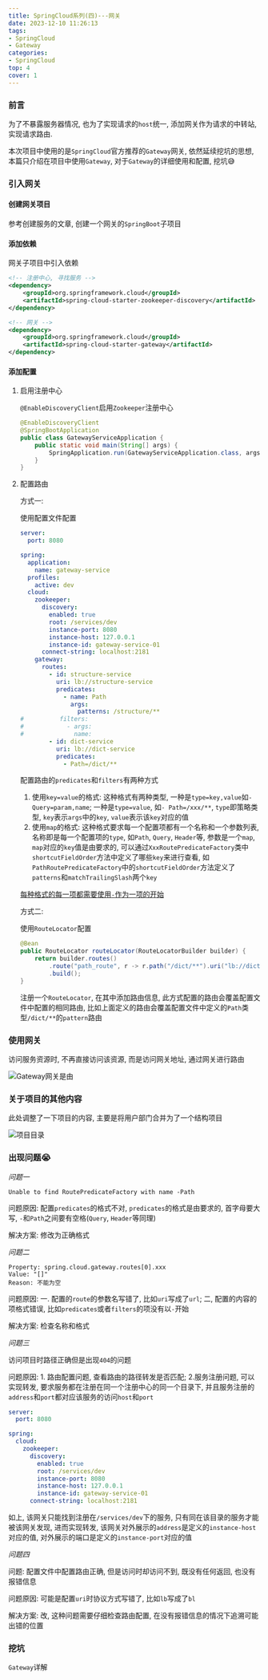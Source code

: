 ```yaml
---
title: SpringCloud系列(四)---网关
date: 2023-12-10 11:26:13
tags: 
- SpringCloud
- Gateway
categories: 
- SpringCloud
top: 4
cover: 1
---
```


<!-- toc -->

### 前言

 为了不暴露服务器情况, 也为了实现请求的`host`统一, 添加网关作为请求的中转站, 实现请求路由.

本次项目中使用的是`SpringCloud`官方推荐的`Gateway`网关, 依然延续挖坑的思想, 本篇只介绍在项目中使用`Gateway`, 对于`Gateway`的详细使用和配置, 挖坑:sweat_smile:

### 引入网关

#### 创建网关项目

参考创建服务的文章, 创建一个网关的`SpringBoot`子项目

#### 添加依赖

网关子项目中引入依赖

```xml
<!-- 注册中心, 寻找服务 -->
<dependency>
    <groupId>org.springframework.cloud</groupId>
    <artifactId>spring-cloud-starter-zookeeper-discovery</artifactId>
</dependency>

<!-- 网关 -->
<dependency>
    <groupId>org.springframework.cloud</groupId>
    <artifactId>spring-cloud-starter-gateway</artifactId>
</dependency>
```

#### 添加配置

1. 启用注册中心

   `@EnableDiscoveryClient`启用`Zookeeper`注册中心

   ```java
   @EnableDiscoveryClient
   @SpringBootApplication
   public class GatewayServiceApplication {
       public static void main(String[] args) {
           SpringApplication.run(GatewayServiceApplication.class, args);
       }
   }
   ```

2. 配置路由

   方式一:

   使用配置文件配置

   ```yml
   server:
     port: 8080
   
   spring:
     application:
       name: gateway-service
     profiles:
       active: dev
     cloud:
       zookeeper:
         discovery:
           enabled: true
           root: /services/dev
           instance-port: 8080
           instance-host: 127.0.0.1
           instance-id: gateway-service-01
         connect-string: localhost:2181
       gateway:
         routes:
           - id: structure-service
             uri: lb://structure-service
             predicates:
               - name: Path
                 args:
                   patterns: /structure/**
   #          filters:
   #            - args:
   #              name:
           - id: dict-service
             uri: lb://dict-service
             predicates:
               - Path=/dict/**
   ```

   配置路由的`predicates`和`filters`有两种方式

   1. 使用`key=value`的格式: 这种格式有两种类型, 一种是`type=key,value`如`- Query=param,name`; 一种是`type=value`, 如`- Path=/xxx/**`, `type`即策略类型, `key`表示`args`中的`key`, `value`表示该`key`对应的值
   2. 使用`map`的格式: 这种格式要求每一个配置项都有一个名称和一个参数列表, 名称即是每一个配置项的`type`, 如`Path`, `Query`, `Header`等, 参数是一个`map`, `map`对应的`key`值是由要求的, 可以通过`XxxRoutePredicateFactory`类中`shortcutFieldOrder`方法中定义了哪些`key`来进行查看, 如`PathRoutePredicateFactory`中的`shortcutFieldOrder`方法定义了`patterns`和`matchTrailingSlash`两个`key`

   <a href="#问题二">每种格式的每一项都需要使用`-`作为一项的开始</a>

   方式二:

   使用`RouteLocator`配置

   ```java
   @Bean
   public RouteLocator routeLocator(RouteLocatorBuilder builder) {
       return builder.routes()
           .route("path_route", r -> r.path("/dict/**").uri("lb://dict-service"))
           .build();
   }
   ```

   注册一个`RouteLocator`, 在其中添加路由信息, 此方式配置的路由会覆盖配置文件中配置的相同路由, 比如上面定义的路由会覆盖配置文件中定义的`Path`类型`/dict/**`的`pattern`路由

### 使用网关

访问服务资源时, 不再直接访问该资源, 而是访问网关地址, 通过网关进行路由

![Gateway网关是由](SpringCloud系列四之网关/Gateway网关是由.png)

### 关于项目的其他内容

此处调整了一下项目的内容, 主要是将用户部门合并为了一个结构项目

![项目目录](SpringCloud系列四之网关/项目目录.png)

### 出现问题:sob:

<i id="问题一">问题一</i>

```err
Unable to find RoutePredicateFactory with name -Path
```

问题原因: 配置`predicates`的格式不对, `predicates`的格式是由要求的, 首字母要大写, `-`和`Path`之间要有空格(`Query`, `Header`等同理)

解决方案: 修改为正确格式

<i id="问题二">问题二</i>

```err
Property: spring.cloud.gateway.routes[0].xxx
Value: "[]"
Reason: 不能为空
```

问题原因: 一. 配置的`route`的参数名写错了, 比如`uri`写成了`url`; 二, 配置的内容的项格式错误, 比如`predicates`或者`filters`的项没有以`-`开始

解决方案: 检查名称和格式

<i id="问题三">问题三</i>

访问项目时路径正确但是出现`404`的问题

问题原因: 1. 路由配置问题, 查看路由的路径转发是否匹配; 2.服务注册问题, 可以实现转发, 要求服务都在注册在同一个注册中心的同一个目录下, 并且服务注册的`address`和`port`都对应该服务的访问`host`和`port`

```yml
server:
  port: 8080

spring:
  cloud:
    zookeeper:
      discovery:
        enabled: true
        root: /services/dev
        instance-port: 8080
        instance-host: 127.0.0.1
        instance-id: gateway-service-01
      connect-string: localhost:2181
```

如上, 该网关只能找到注册在`/services/dev`下的服务, 只有同在该目录的服务才能被该网关发现, 进而实现转发, 该网关对外展示的`address`是定义的`instance-host`对应的值, 对外展示的端口是定义的`instance-port`对应的值

<i id="问题四">问题四</i>

问题: 配置文件中配置路由正确, 但是访问时却访问不到, 既没有任何返回, 也没有报错信息

问题原因: 可能是配置`uri`时协议方式写错了, 比如`lb`写成了`bl`

解决方案: 改, 这种问题需要仔细检查路由配置, 在没有报错信息的情况下追溯可能出错的位置

### 挖坑

`Gateway`详解